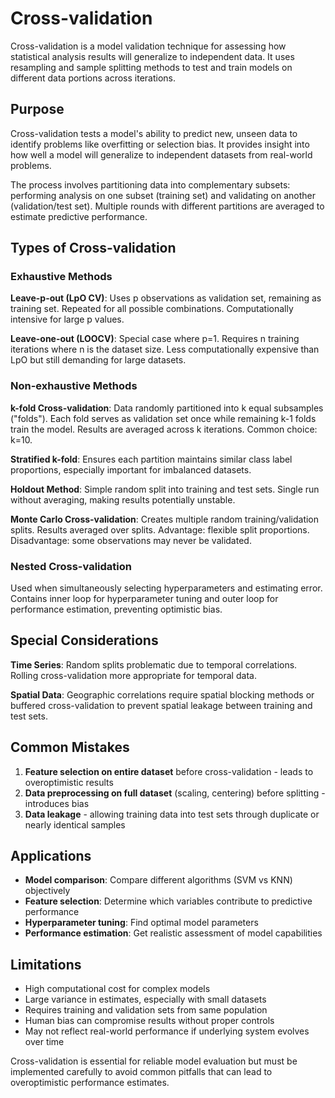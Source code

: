 # Cross-validation

Cross-validation is a model validation technique for assessing how statistical analysis results will generalize to independent data. It uses resampling and sample splitting methods to test and train models on different data portions across iterations.

## Purpose

Cross-validation tests a model's ability to predict new, unseen data to identify problems like overfitting or selection bias. It provides insight into how well a model will generalize to independent datasets from real-world problems.

The process involves partitioning data into complementary subsets: performing analysis on one subset (training set) and validating on another (validation/test set). Multiple rounds with different partitions are averaged to estimate predictive performance.

## Types of Cross-validation

### Exhaustive Methods

**Leave-p-out (LpO CV)**: Uses p observations as validation set, remaining as training set. Repeated for all possible combinations. Computationally intensive for large p values.

**Leave-one-out (LOOCV)**: Special case where p=1. Requires n training iterations where n is the dataset size. Less computationally expensive than LpO but still demanding for large datasets.

### Non-exhaustive Methods

**k-fold Cross-validation**: Data randomly partitioned into k equal subsamples ("folds"). Each fold serves as validation set once while remaining k-1 folds train the model. Results are averaged across k iterations. Common choice: k=10.

**Stratified k-fold**: Ensures each partition maintains similar class label proportions, especially important for imbalanced datasets.

**Holdout Method**: Simple random split into training and test sets. Single run without averaging, making results potentially unstable.

**Monte Carlo Cross-validation**: Creates multiple random training/validation splits. Results averaged over splits. Advantage: flexible split proportions. Disadvantage: some observations may never be validated.

### Nested Cross-validation

Used when simultaneously selecting hyperparameters and estimating error. Contains inner loop for hyperparameter tuning and outer loop for performance estimation, preventing optimistic bias.

## Special Considerations

**Time Series**: Random splits problematic due to temporal correlations. Rolling cross-validation more appropriate for temporal data.

**Spatial Data**: Geographic correlations require spatial blocking methods or buffered cross-validation to prevent spatial leakage between training and test sets.

## Common Mistakes

1. **Feature selection on entire dataset** before cross-validation - leads to overoptimistic results
2. **Data preprocessing on full dataset** (scaling, centering) before splitting - introduces bias
3. **Data leakage** - allowing training data into test sets through duplicate or nearly identical samples

## Applications

- **Model comparison**: Compare different algorithms (SVM vs KNN) objectively
- **Feature selection**: Determine which variables contribute to predictive performance
- **Hyperparameter tuning**: Find optimal model parameters
- **Performance estimation**: Get realistic assessment of model capabilities

## Limitations

- High computational cost for complex models
- Large variance in estimates, especially with small datasets
- Requires training and validation sets from same population
- Human bias can compromise results without proper controls
- May not reflect real-world performance if underlying system evolves over time

Cross-validation is essential for reliable model evaluation but must be implemented carefully to avoid common pitfalls that can lead to overoptimistic performance estimates.

